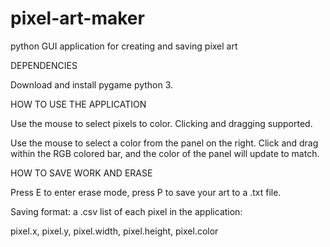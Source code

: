 # pixel-art-maker
python GUI application for creating and saving pixel art

DEPENDENCIES

Download and install pygame python 3.

HOW TO USE THE APPLICATION

Use the mouse to select pixels to color. Clicking and dragging supported.

Use the mouse to select a color from the panel on the right. Click and drag within the RGB colored bar, 
and the color of the panel will update to match.

HOW TO SAVE WORK AND ERASE

Press E to enter erase mode, press P to save your art to a .txt file.

Saving format: a .csv list of each pixel in the application:

pixel.x, pixel.y, pixel.width, pixel.height, pixel.color
